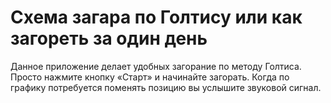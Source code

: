 Схема загара по Голтису или как загореть за один день
=====================================================

Данное приложение делает удобных загорание по методу Голтиса. 
Просто нажмите кнопку «Старт» и начинайте загорать. 
Когда по графику потребуется поменять позицию вы услышите звуковой сигнал.
